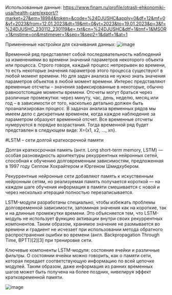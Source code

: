 Использованные данные: https://www.finam.ru/profile/otrasli-ehkonomiki-usa/health-care/export/?market=27&em=18984&token=&code=%24DJUSHC&apply=0&df=12&mf=0&yf=2023&from=12.01.2023&dt=19&mt=0&yt=2023&to=19.01.2023&p=3&f=%24DJUSHC_230112_230119&e=.txt&cn=%24DJUSHC&dtf=1&tmf=1&MSOR=1&mstime=on&mstimever=1&sep=1&sep2=1&datf=1&at=1

Примененные настройки для скачивания данных:
![image](https://user-images.githubusercontent.com/110770366/213873640-8141ecce-778d-4633-af85-1e0c9983c609.png)

Временной  ряд  представляет  собой  последовательность  наблюдений  за изменениями  во  времени  значений  параметров  некоторого  объекта  или процесса.  Строго  говоря,  каждый  процесс  непрерывен  во  времени,  то  есть некоторые  значения  параметров  этого  процесса  существуют  в  любой  момент времени. Но для задач анализа не нужно знать значения параметров объектов в любой момент времени. Интерес представляют временные отсчеты – значения зафиксированные  в  некоторые,  обычно равноотстоящие  моменты  времени. Отсчеты могут браться через различные промежутки: через минуту, час, день, неделю, месяц или год – в зависимости от того, насколько детально должен быть проанализирован процесс. В задачах анализа временных рядов мы имеем дело с дискретным  временем,  когда  каждое  наблюдение  за  параметром  образуют временной отсчет. Все временные отсчеты нумеруются в порядке возрастания. Тогда временной ряд будет представлен в следующем виде: X={x1, x2, …, xn}. 

#LSTM – сети долгой краткосрочной памяти

Долгая краткосрочная память (англ. Long short-term memory, LSTM) — особая разновидность архитектуры рекуррентных нейронных сетей, способная к обучению долговременным зависимостям, предложенная в 1997 году Сеппом Хохрайтером и Юргеном Шмидхубером.

Рекуррентные нейронные сети добавляют память к искуственным нейронным сетям, но реализуемая память получается короткой — на каждом шаге обучения информация в памяти смешивается с новой и через несколько итераций полностью перезаписывается.

LSTM-модули разработаны специально, чтобы избежать проблемы долговременной зависимости, запоминая значения как на короткие, так и на длинные промежутки времени. Это объясняется тем, что LSTM-модуль не использует функцию активации внутри своих рекуррентных компонентов. Таким образом, хранимое значение не размывается во времени и градиент не исчезает при использовании метода обратного распространения ошибки во времени (англ. Backpropagation Through Time, BPTT)[2][3] при тренировке сети.

Ключевые компоненты LSTM-модуля: состояние ячейки и различные фильтры. О состоянии ячейки можно говорить, как о памяти сети, которая передает соответствующую информацию по всей цепочке модулей. Таким образом, даже информация из ранних временных шагов может быть получена на более поздних, нивелируя эффект кратковременной памяти.

![image](https://user-images.githubusercontent.com/110770366/213873972-8285247e-8f8b-45fb-bed2-e753d39d7139.png)

